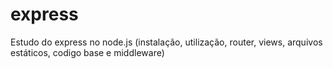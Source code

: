 # express
Estudo do express no node.js
(instalação, utilização, router, views, arquivos estáticos, codigo base e middleware)
